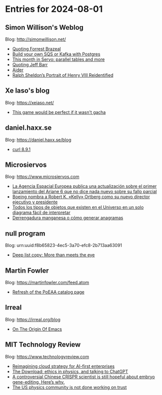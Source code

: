 # Entries for 2024-08-01
## Simon Willison's Weblog 
Blog: http://simonwillison.net/ 

- [Quoting Forrest Brazeal](https://simonwillison.net/2024/Jul/31/forrest-brazeal/#atom-everything)
- [Build your own SQS or Kafka with Postgres](https://simonwillison.net/2024/Jul/31/sqs-or-kafka-with-postgres/#atom-everything)
- [This month in Servo: parallel tables and more](https://simonwillison.net/2024/Jul/31/servo-parallel-tables/#atom-everything)
- [Quoting Jeff Barr](https://simonwillison.net/2024/Jul/31/jeff-barr/#atom-everything)
- [Aider](https://simonwillison.net/2024/Jul/31/aider/#atom-everything)
- [Ralph Sheldon’s Portrait of Henry VIII Reidentified](https://simonwillison.net/2024/Jul/30/ralph-sheldons-portrait-of-henry-viii/#atom-everything)
## Xe Iaso's blog 
Blog: https://xeiaso.net/ 

- [This game would be perfect if it wasn't gacha](https://xeiaso.net/videos/2024/zzz-review/)
## daniel.haxx.se 
Blog: https://daniel.haxx.se/blog 

- [curl 8.9.1](https://daniel.haxx.se/blog/2024/07/31/curl-8-9-1/)
## Microsiervos 
Blog: https://www.microsiervos.com 

- [La Agencia Espacial Europea publica una actualización sobre el primer lanzamiento del Ariane 6 que no dice nada nuevo sobre su fallo parcial](https://www.microsiervos.com/archivo/espacio/actualizacion-primer-lanzamiento-aaiane-6-no-dice-nada.html)
- [Boeing nombra a Robert K. «Kelly» Ortberg como su  nuevo director ejecutivo y presidente](https://www.microsiervos.com/archivo/aerotrastorno/boeing-robert-kelly-ortberg-nuevo-director-ejecutivo-presidente.html)
- [Todos los tipos de objetos que existen en el Universo en un solo diagrama fácil de interpretar](https://www.microsiervos.com/archivo/ciencia/todos-tipos-objetos-universo-diagrama-facil.html)
- [Derrengadura manganesa o cómo generar anagramas](https://www.microsiervos.com/archivo/puzzles-y-rubik/derrengadura-manganesa-o-como-generar-anagramas.html)
## null program 
Blog: urn:uuid:f8b65823-4ec5-3a70-efc8-2b713aa63091 

- [Deep list copy: More than meets the eye](https://nullprogram.com/blog/2024/07/31/)
## Martin Fowler 
Blog: https://martinfowler.com/feed.atom 

- [Refresh of the PoEAA catalog page](https://martinfowler.com/articles/2024-eaa-catalog-refresh.html)
## Irreal 
Blog: https://irreal.org/blog 

- [On The Origin Of Emacs](https://irreal.org/blog/?p=12347)
## MIT Technology Review 
Blog: https://www.technologyreview.com 

- [Reimagining cloud strategy for AI-first enterprises](https://www.technologyreview.com/2024/07/31/1094228/reimagining-cloud-strategy-for-ai-first-enterprises/)
- [The Download: ethics in physics, and talking to ChatGPT](https://www.technologyreview.com/2024/07/31/1095532/the-download-ethics-in-physics-and-talking-to-chatgpt/)
- [A controversial Chinese CRISPR scientist is still hopeful about embryo gene-editing. Here’s why.](https://www.technologyreview.com/2024/07/31/1095509/he-jiankui-hopeful-gene-editing/)
- [The US physics community is not done working on trust](https://www.technologyreview.com/2024/07/31/1095425/the-us-physics-community-is-not-done-working-on-trust/)